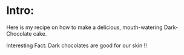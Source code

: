 # Intro:
Here is my recipe on how to make a delicious, mouth-watering Dark-Chocolate cake.

Interesting Fact:
Dark chocolates are good for our skin !!